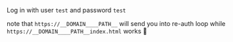 Log in with user `test` and password `test`

note that `https://__DOMAIN____PATH__` will send you into re-auth loop while `https://__DOMAIN____PATH__index.html` works :shrug:

